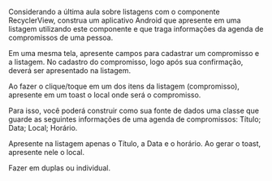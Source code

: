 Considerando a última aula sobre listagens com o componente RecyclerView, construa um aplicativo Android que apresente em uma listagem utilizando este componente e que traga informações da agenda de compromissos de uma pessoa.

Em uma mesma tela, apresente campos para cadastrar um compromisso e a listagem. No cadastro do compromisso, logo após sua confirmação, deverá ser apresentado na listagem.

Ao fazer o clique/toque em um dos itens da listagem (compromisso), apresente em um toast o local onde será o compromisso.


Para isso, você poderá construir como sua fonte de dados uma classe que guarde as seguintes informações de uma agenda de compromissos:
Título;
Data;
Local;
Horário.


Apresente na listagem apenas o Título, a Data e o horário. Ao gerar o toast, apresente nele o local.

Fazer em duplas ou individual.
